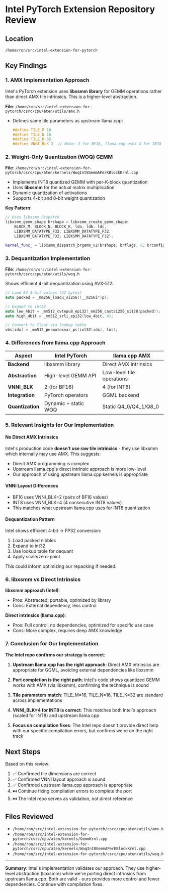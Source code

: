# Intel PyTorch Extension Repository Review

## Location
`/home/ron/src/intel-extension-for-pytorch`

## Key Findings

### 1. AMX Implementation Approach
Intel's PyTorch extension uses **libxsmm library** for GEMM operations rather than direct AMX tile intrinsics. This is a higher-level abstraction.

**File**: `/home/ron/src/intel-extension-for-pytorch/csrc/cpu/aten/utils/amx.h`
- Defines same tile parameters as upstream llama.cpp:
  ```cpp
  #define TILE_M 16
  #define TILE_N 16
  #define TILE_K 32
  #define VNNI_BLK 2  // Note: 2 for BF16, llama.cpp uses 4 for INT8
  ```

### 2. Weight-Only Quantization (WOQ) GEMM
**File**: `/home/ron/src/intel-extension-for-pytorch/csrc/cpu/aten/kernels/WoqInt8GemmAPerKBlockKrnl.cpp`

- Implements INT8 quantized GEMM with per-K-block quantization
- Uses **libxsmm** for the actual matrix multiplication
- Dynamic quantization of activations
- Supports 4-bit and 8-bit weight quantization

**Key Pattern**:
```cpp
// Uses libxsmm dispatch
libxsmm_gemm_shape brshape = libxsmm_create_gemm_shape(
    BLOCK_M, BLOCK_N, BLOCK_K, lda, ldb, ldc,
    LIBXSMM_DATATYPE_F32, LIBXSMM_DATATYPE_F32,
    LIBXSMM_DATATYPE_F32, LIBXSMM_DATATYPE_F32);

kernel_func_ = libxsmm_dispatch_brgemm_v2(brshape, brflags, 0, brconfig);
```

### 3. Dequantization Implementation
**File**: `/home/ron/src/intel-extension-for-pytorch/csrc/cpu/aten/utils/woq.h`

Shows efficient 4-bit dequantization using AVX-512:
```cpp
// Load 64 4-bit values (32 bytes)
auto packed = _mm256_loadu_si256((__m256i*)p);

// Expand to int32
auto low_4bit = _mm512_cvtepu8_epi32(_mm256_castsi256_si128(packed));
auto high_4bit = _mm512_srli_epi32(low_4bit, 4);

// Convert to float via lookup table
vbs[idx] = _mm512_permutexvar_ps(int32[idx], lut);
```

### 4. Differences from llama.cpp Approach

| Aspect | Intel PyTorch | llama.cpp AMX |
|--------|---------------|---------------|
| **Backend** | libxsmm library | Direct AMX intrinsics |
| **Abstraction** | High-level GEMM API | Low-level tile operations |
| **VNNI_BLK** | 2 (for BF16) | 4 (for INT8) |
| **Integration** | PyTorch operators | GGML backend |
| **Quantization** | Dynamic + static WOQ | Static Q4_0/Q4_1/Q8_0 |

### 5. Relevant Insights for Our Implementation

#### No Direct AMX Intrinsics
Intel's production code **doesn't use raw tile intrinsics** - they use libxsmm which internally may use AMX. This suggests:
- Direct AMX programming is complex
- Upstream llama.cpp's direct intrinsic approach is more low-level
- Our approach of using upstream llama.cpp kernels is appropriate

#### VNNI Layout Differences
- BF16 uses VNNI_BLK=2 (pairs of BF16 values)
- INT8 uses VNNI_BLK=4 (4 consecutive INT8 values)
- This matches what upstream llama.cpp uses for INT8 quantization

#### Dequantization Pattern
Intel shows efficient 4-bit → FP32 conversion:
1. Load packed nibbles
2. Expand to int32
3. Use lookup table for dequant
4. Apply scale/zero-point

This could inform optimizing our repacking if needed.

### 6. libxsmm vs Direct Intrinsics

**libxsmm approach (Intel)**:
- Pros: Abstracted, portable, optimized by library
- Cons: External dependency, less control

**Direct intrinsics (llama.cpp)**:
- Pros: Full control, no dependencies, optimized for specific use case
- Cons: More complex, requires deep AMX knowledge

### 7. Conclusion for Our Implementation

**The Intel repo confirms our strategy is correct**:

1. **Upstream llama.cpp has the right approach**: Direct AMX intrinsics are appropriate for GGML, avoiding external dependencies like libxsmm

2. **Port completion is the right path**: Intel's code shows quantized GEMM works with AMX (via libxsmm), confirming the technique is sound

3. **Tile parameters match**: TILE_M=16, TILE_N=16, TILE_K=32 are standard across implementations

4. **VNNI_BLK=4 for INT8 is correct**: This matches both Intel's approach (scaled for INT8) and upstream llama.cpp

5. **Focus on compilation fixes**: The Intel repo doesn't provide direct help with our specific compilation errors, but confirms we're on the right track

## Next Steps

Based on this review:
1. ✅ Confirmed tile dimensions are correct
2. ✅ Confirmed VNNI layout approach is sound
3. ✅ Confirmed upstream llama.cpp approach is appropriate
4. ⏭️ Continue fixing compilation errors to complete the port
5. ⏭️ The Intel repo serves as validation, not direct reference

## Files Reviewed

- `/home/ron/src/intel-extension-for-pytorch/csrc/cpu/aten/utils/amx.h`
- `/home/ron/src/intel-extension-for-pytorch/csrc/cpu/aten/kernels/GemmKrnl.cpp`
- `/home/ron/src/intel-extension-for-pytorch/csrc/cpu/aten/kernels/WoqInt8GemmAPerKBlockKrnl.cpp`
- `/home/ron/src/intel-extension-for-pytorch/csrc/cpu/aten/utils/woq.h`

---

**Summary**: Intel's implementation validates our approach. They use higher-level abstraction (libxsmm) while we're porting direct intrinsics from upstream llama.cpp. Both are valid - ours provides more control and fewer dependencies. Continue with compilation fixes.
